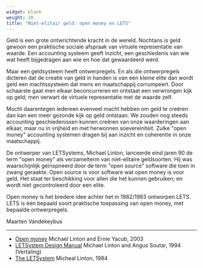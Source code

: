 ```yaml
---
widget: blank
weight: 20
title: "Niet-elitair geld: open money en LETS"
---
```


Geld is een grote ontwrichtende kracht in de wereld. Nochtans is geld gewoon een praktische sociale afspraak van virtuele representatie van waarde. Een accounting systeem geeft inzicht, een geschiedenis van wie wat heeft bijgedragen aan wie en hoe dat gewaardeerd werd.

Maar een geldsysteem heeft ontwerpregels. En als die ontwerpregels dicteren dat de creatie van geld in handen is van een kleine elite dan wordt geld een machtssysteem dat mens en maatschappij corrumpeert. Door schaarste gaat men elkaar beconcurreren en ontstaat een verwrongen kijk op geld; men verwart de virtuele representatie met de waarde zelf.

Mocht daarentegen iedereen evenveel macht hebben om geld te creëren dan kan een meer gezonde kijk op geld ontstaan. We zouden nog steeds accounting geschiedenissen kunnen creëren van onze waarderingen aan elkaar, maar nu in vrijheid en met herwonnen soevereiniteit. Zulke "open money" accounting systemen dragen bij aan inzicht en coherentie in onze maatschappij.

De ontwerper van LETSystems, Michael Linton, lanceerde eind jaren 90 de term "open money" als verzamelterm van niet-elitaire geldsoorten. Hij was waarschijnlijk geïnspireerd door de term "open source" software die toen in zwang geraakte. Open source is voor software wat open money is voor geld. Het staat ter beschikking voor allen die het kunnen gebruiken; en wordt niet gecontroleerd door een elite.

Open money is het bredere idee achter het in 1982/1983 ontworpen LETS. LETS is één bepaald soort praktische toepassing van open money, met bepaalde ontwerpregels.

Maarten Vandekeybus

---

- [Open money](http://subsol.c3.hu/subsol_2/contributors0/lintontext.html) Michael Linton and Ernie Yacub, 2003
- [LETSystem Design Manual](https://manual.letsa.net/nl) Michael Linton and Angus Soutar, 1994 (Vertaling)
- [The LETSystem](https://www.context.org/iclib/ic07/linton/) Micheal Linton, 1984
